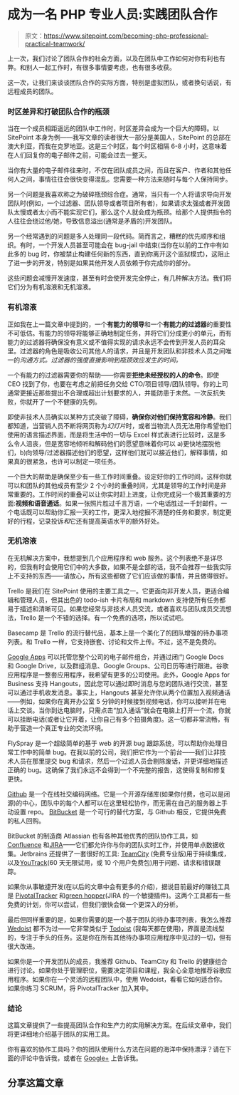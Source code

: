 # 成为一名 PHP 专业人员:实践团队合作

> 原文：<https://www.sitepoint.com/becoming-php-professional-practical-teamwork/>

上一次，我们讨论了团队合作的社会方面，以及在团队中工作如何对你有利也有弊。和别人一起工作时，有很多事情要考虑，也有很多收获。

这一次，让我们来谈谈团队合作的实际方面，特别是虚拟团队，或者换句话说，有远程成员的团队。

### 时区差异和打破团队合作的瓶颈

当在一个成员相距遥远的团队中工作时，时区差异会成为一个巨大的障碍。以 SitePoint 本身为例——我写文章的读者很大一部分是美国人，SitePoint 的总部在澳大利亚，而我在克罗地亚。这是三个时区，每个时区相隔 6-8 小时，这意味着在人们回复你的电子邮件之前，可能会过去一整天。

当你有大量的电子邮件往来时，不仅在团队成员之间，而且在客户、作者和其他任何人之间，事情往往会很快变得混乱。您需要一种方法来随时与每个人保持同步。

另一个问题是我喜欢称之为破碎瓶颈综合症。通常，当只有一个人将请求导向开发团队时(例如，一个过滤器、团队领导或者项目所有者)，如果请求太强或者开发团队太慢或者太小而不能实现它们，那么这个人就会成为瓶颈。给那个人提供指令的人往往会绕过他/她，导致信息溢出(通常是矛盾的)开发团队。

另一个经常遇到的问题是多人处理同一段代码。简而言之，糟糕的优先顺序和组织。有时，一个开发人员甚至可能会在 bug-jail 中结束(当你在以前的工作中有如此多的 bug 时，你被禁止构建任何新的东西，直到你离开这个监狱模式)，这阻止了进一步的开发，特别是如果其他开发人员依赖于你完成你的部分。

这些问题会减慢开发速度，甚至有时会使开发完全停止，有几种解决方法。我们将它们分为有机溶液和无机溶液。

### 有机溶液

正如我在上一篇文章中提到的，一个**有能力的领导**和一个**有能力的过滤器**的重要性不可低估。有能力的领导将能够正确地制定任务，并将它们分成更小的单元，而有能力的过滤器将确保没有意义或不值得实现的请求永远不会传到开发人员的耳朵里。过滤器的角色是吸收公司其他人的请求，并且是开发团队和非技术人员之间唯一的*沟通方式。过滤器的强度直接影响到瓶颈效应发生的时间。*

一个有能力的过滤器需要你的帮助——你需要**拒绝未经授权的人的命令**。即使 CEO 找到了你，也要在考虑之前把任务交给 CTO/项目领导/团队领导。你的上司通常更接近那些提出不合理或超出计划要求的人，并能防患于未然。一次反抗失败，你就开了一个不健康的先例。

即使非技术人员确实以某种方式突破了障碍，**确保你对他们保持宽容和冷静**。我们都知道，当营销人员不断将网页称为*幻灯片*时，或者当物流人员无法用你希望他们使用的语言描述界面，而是将生活中的一切与 Excel 样式表进行比较时，这是多么令人沮丧，但是宽容地倾听和解码他们的愿望意味着你可以 a)更快地摆脱他们，b)向领导/过滤器描述他们的愿望，这样他们就可以接近他们，解释事情，如果真的很紧急，也许可以制定一项任务。

一个巨大的帮助是确保至少有一些工作时间重叠。设定好你的工作时间，这样你就可以和团队的其他成员有至少 2 个小时的重叠时间，尤其是领导的工作时间是非常重要的。工作时间的重叠可以让你实时赶上进度，让你完成另一个极其重要的方面:**视频和语音通话**。如果一张照片胜过千言万语，一个电话胜过一千封邮件。一个电话既可以帮助你汇报一天的工作，更深入地挖掘不清楚的任务和要求，制定更好的行程，记录投诉*和*它还有提高英语水平的额外好处。

### 无机溶液

在无机解决方案中，我想提到几个应用程序和 web 服务。这个列表绝不是详尽的，但我有时会使用它们中的大多数，如果不是全部的话，我不会推荐一些我实际上不支持的东西——请放心，所有这些都做了它们应该做的事情，并且做得很好。

Trello 是我们在 SitePoint 使用的主要工具之一。它更面向非开发人员，更适合编辑和管理人员，但其出色的 todo-ish 卡片布局和 markdown 支持使所有任务都易于描述和清晰可见。如果您经常与非技术人员交流，或者喜欢与团队成员交流想法，Trello 是一个不错的选择。有一个免费的选项，所以试试吧。

Basecamp 是 Trello 的流行替代品，基本上是一个美化了的团队增强的待办事项列表。和 Trello 一样，它支持嵌套、讨论和文件上传。不过，这不是免费的。

[Google Apps](http://www.google.com/enterprise/apps/business/) 可以托管您整个公司的电子邮件组合，并通过闭门 Google Docs 和 Google Drive，以及群组消息、Google Groups、公司日历等进行跟进。谷歌应用程序是一整套应用程序，我希望有更多的公司使用。此外，Google Apps for Business 支持 Hangouts，因此您可以通过即时消息与您的团队进行交流，甚至可以通过手机收发消息。事实上，Hangouts 甚至允许你从两个位置加入视频通话——例如，如果你在离开办公室 5 分钟的时候接到视频电话，你可以接听并在电话上交谈。当你到达电脑时，只需点击“加入通话”就会在电脑上打开一个流，你就可以挂断电话(或者让它开着，让你自己有多个拍摄角度)。这一切都非常流畅，有助于营造一个真正专业的交流环境。

FlySpray 是一个超级简单的基于 web 的开源 bug 跟踪系统，可以帮助你处理日常工作中的简单 bug。在我以前的公司，我们把它作为一个前台——我们让非技术人员在那里提交 bug 和请求，然后一个过滤人员会剔除废话，并更详细地描述正确的 bug。这确保了我们永远不会得到一个不完整的报告，这使得复制和修复更快。

[Github](http://www.github.com) 是一个在线社交编码网络。它是一个开源存储库(如果你付费，也可以是闭源)的中心，团队中的每个人都可以在这里轻松协作，而无需在自己的服务器上手动设置 repo。 [BitBucket](http://www.bitbucket.com) 是一个可行的替代方案，与 Github 相反，它提供免费的私人回购。

BitBucket 的制造商 Atlassian 也有各种其他优秀的团队协作工具，如 [Confluence](https://www.atlassian.com/software/confluence) 和[JIRA](http://www.atlassian.com/software/jira)——它们都允许你与你的团队实时工作，并使用单点数据收集。Jetbrains 还提供了一套很好的工具: [TeamCity](http://www.jetbrains.com/teamcity/) (免费专业版)用于持续集成，以及[YouTrack](http://www.jetbrains.com/youtrack/download/get_youtrack.html)(60 天无限试用，或 10 个用户免费包)用于问题、请求和错误跟踪。

如果你从事敏捷开发(在以后的文章中会有更多的介绍)，据说目前最好的赚钱工具是 [PivotalTracker](http://www.pivotaltracker.com/) 和[green hopper](http://www.atlassian.com/software/jira/agile)(JIRA 的一个敏捷插件)。这两个工具都有一些免费的计划，你可以尝试，但我们很快会做一个更深入的分析。

最后但同样重要的是，如果你需要的是一个基于团队的待办事项列表，我怎么推荐 [Wedoist](https://wedoist.com/) 都不为过——它非常类似于 [Todoist](http://www.todoist.com) (我每天都在使用)，界面是流线型的，专注于手头的任务。这是你在所有其他待办事项应用程序中见过的一切，但有很大改进。

如果你是一个开发团队的成员，我推荐 Github、TeamCity 和 Trello 的健康组合进行讨论。如果你处于管理职位，需要决定项目和课程，我全心全意地推荐谷歌应用程序。如果你在一个灵活的远程团队中，使用 Wedoist，看看它如何适合你。如果你练习 SCRUM，将 PivotalTracker 加入其中。

### 结论

这篇文章提供了一些提高团队合作和生产力的实用解决方案。在后续文章中，我们将更详细地介绍基于团队的实用工具。

你有喜欢的协作工具吗？你的团队使用什么方法在问题的海洋中保持漂浮？请在下面的评论中告诉我，或者在 [Google+](http://google.com/+BrunoSkvorc?rel=author) 上告诉我。

## 分享这篇文章